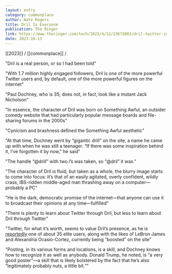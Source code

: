 ```yaml
---
layout: entry
category: commonplace
author: Nate Rogers
title: Dril Is Everyone
publication: The Ringer
link: https://www.theringer.com/tech/2023/4/12/23673003/dril-twitter-interview-profile-identity
date: 2023-10-13
---
```


[[2023]] / [[commonplace]] / 

"Dril is a real person, or so I had been told"

"With 1.7 million highly engaged followers, Dril is one of the more powerful Twitter users and, by default, one of the more powerful figures on the internet"

"Paul Dochney, who is 35, does not, in fact, look like a mutant Jack Nicholson"

"In essence, the character of Dril was born on Something Awful, an outsider comedy website that had particularly popular message boards and file-sharing forums in the 2000s"

"Cynicism and brashness defined the Something Awful aesthetic"

"At that time, Dochney went by “gigantic drill” on the site, a name he came up with when he was still a teenager. “If there was some inspiration behind it, I’ve forgotten it by now,” he said"

"The handle “@drill” with two *l*’s was taken, so “@dril” it was."

"The character of Dril is fluid, but taken as a whole, the blurry image starts to come into focus: It’s that of an easily agitated, overly confident, wildly crass, IBS-ridden middle-aged man thrashing away on a computer—probably a PC"

"He is the dark, democratic promise of the internet—that anyone can use it to broadcast their opinions at any time—fulfilled"

"There is plenty to learn about Twitter through Dril, but less to learn about Dril through Twitter"

"Twitter, for what it’s worth, seems to value Dril’s presence, as he is [reportedly](https://www.theverge.com/2023/3/28/23659842/twitter-boost-elon-musk-dril-mrbeast-algorithm-accounts) one of about 35 elite users, along with the likes of LeBron James and Alexandria Ocasio-Cortez, currently being “boosted” on the site"

"Posting, in its various forms and locations, is a skill, and Dochney knows how to recognize it as well as anybody. Donald Trump, he noted, is “a very good poster”—a skill that is likely bolstered by the fact that he’s also “legitimately probably nuts, a little bit.”"
